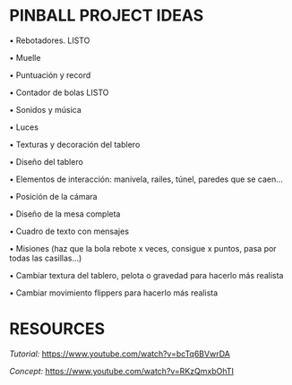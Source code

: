# PINBALL PROJECT IDEAS
• Rebotadores. LISTO

• Muelle

• Puntuación y record

• Contador de bolas LISTO

• Sonidos y música

• Luces

• Texturas y decoración del tablero

• Diseño del tablero

• Elementos de interacción: manivela, railes, túnel, paredes que se caen…

• Posición de la cámara

• Diseño de la mesa completa

• Cuadro de texto con mensajes

• Misiones (haz que la bola rebote x veces, consigue x puntos, pasa por todas las casillas…)

• Cambiar textura del tablero, pelota o gravedad para hacerlo más realista

• Cambiar movimiento flippers para hacerlo más realista

# RESOURCES
*Tutorial:*
https://www.youtube.com/watch?v=bcTq6BVwrDA

*Concept:*
https://www.youtube.com/watch?v=RKzQmxbOhTI
